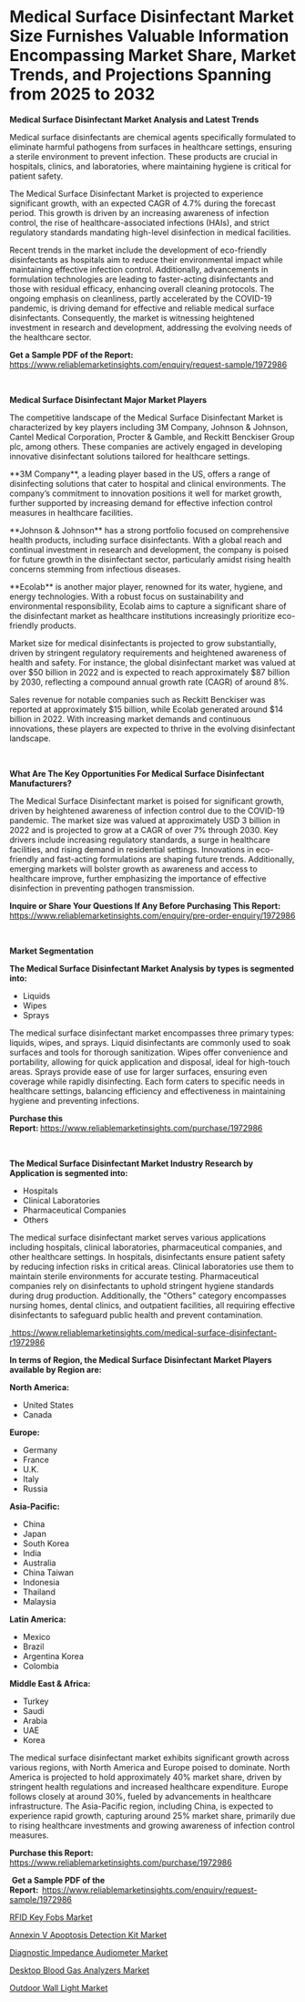 <p><h1>Medical Surface Disinfectant Market Size Furnishes Valuable Information Encompassing Market Share, Market Trends, and Projections Spanning from 2025 to 2032</h1></p><p><strong>Medical Surface Disinfectant Market Analysis and Latest Trends</strong></p>
<p><p>Medical surface disinfectants are chemical agents specifically formulated to eliminate harmful pathogens from surfaces in healthcare settings, ensuring a sterile environment to prevent infection. These products are crucial in hospitals, clinics, and laboratories, where maintaining hygiene is critical for patient safety. </p><p>The Medical Surface Disinfectant Market is projected to experience significant growth, with an expected CAGR of 4.7% during the forecast period. This growth is driven by an increasing awareness of infection control, the rise of healthcare-associated infections (HAIs), and strict regulatory standards mandating high-level disinfection in medical facilities. </p><p>Recent trends in the market include the development of eco-friendly disinfectants as hospitals aim to reduce their environmental impact while maintaining effective infection control. Additionally, advancements in formulation technologies are leading to faster-acting disinfectants and those with residual efficacy, enhancing overall cleaning protocols. The ongoing emphasis on cleanliness, partly accelerated by the COVID-19 pandemic, is driving demand for effective and reliable medical surface disinfectants. Consequently, the market is witnessing heightened investment in research and development, addressing the evolving needs of the healthcare sector.</p></p>
<p><strong>Get a Sample PDF of the Report:&nbsp;</strong> <a href="https://www.reliablemarketinsights.com/enquiry/request-sample/1972986?utm_campaign=1948&utm_medium=2&utm_source=Github&utm_content=ia&utm_term=31012025&utm_id=medical-surface-disinfectant">https://www.reliablemarketinsights.com/enquiry/request-sample/1972986</a></p>
<p>&nbsp;</p>
<p><strong>Medical Surface Disinfectant Major Market Players</strong></p>
<p><p>The competitive landscape of the Medical Surface Disinfectant Market is characterized by key players including 3M Company, Johnson & Johnson, Cantel Medical Corporation, Procter & Gamble, and Reckitt Benckiser Group plc, among others. These companies are actively engaged in developing innovative disinfectant solutions tailored for healthcare settings.</p><p>**3M Company**, a leading player based in the US, offers a range of disinfecting solutions that cater to hospital and clinical environments. The company’s commitment to innovation positions it well for market growth, further supported by increasing demand for effective infection control measures in healthcare facilities. </p><p>**Johnson & Johnson** has a strong portfolio focused on comprehensive health products, including surface disinfectants. With a global reach and continual investment in research and development, the company is poised for future growth in the disinfectant sector, particularly amidst rising health concerns stemming from infectious diseases.</p><p>**Ecolab** is another major player, renowned for its water, hygiene, and energy technologies. With a robust focus on sustainability and environmental responsibility, Ecolab aims to capture a significant share of the disinfectant market as healthcare institutions increasingly prioritize eco-friendly products.</p><p>Market size for medical disinfectants is projected to grow substantially, driven by stringent regulatory requirements and heightened awareness of health and safety. For instance, the global disinfectant market was valued at over $50 billion in 2022 and is expected to reach approximately $87 billion by 2030, reflecting a compound annual growth rate (CAGR) of around 8%.</p><p>Sales revenue for notable companies such as Reckitt Benckiser was reported at approximately $15 billion, while Ecolab generated around $14 billion in 2022. With increasing market demands and continuous innovations, these players are expected to thrive in the evolving disinfectant landscape.</p></p>
<p>&nbsp;</p>
<p><strong>What Are The Key Opportunities For Medical Surface Disinfectant Manufacturers?</strong></p>
<p><p>The Medical Surface Disinfectant market is poised for significant growth, driven by heightened awareness of infection control due to the COVID-19 pandemic. The market size was valued at approximately USD 3 billion in 2022 and is projected to grow at a CAGR of over 7% through 2030. Key drivers include increasing regulatory standards, a surge in healthcare facilities, and rising demand in residential settings. Innovations in eco-friendly and fast-acting formulations are shaping future trends. Additionally, emerging markets will bolster growth as awareness and access to healthcare improve, further emphasizing the importance of effective disinfection in preventing pathogen transmission.</p></p>
<p><strong>Inquire or Share Your Questions If Any Before Purchasing This Report:</strong> <a href="https://www.reliablemarketinsights.com/enquiry/pre-order-enquiry/1972986?utm_campaign=1948&utm_medium=2&utm_source=Github&utm_content=ia&utm_term=31012025&utm_id=medical-surface-disinfectant">https://www.reliablemarketinsights.com/enquiry/pre-order-enquiry/1972986</a></p>
<p>&nbsp;</p>
<p><strong>Market Segmentation</strong></p>
<p><strong>The Medical Surface Disinfectant Market Analysis by types is segmented into:</strong></p>
<p><ul><li>Liquids</li><li>Wipes</li><li>Sprays</li></ul></p>
<p><p>The medical surface disinfectant market encompasses three primary types: liquids, wipes, and sprays. Liquid disinfectants are commonly used to soak surfaces and tools for thorough sanitization. Wipes offer convenience and portability, allowing for quick application and disposal, ideal for high-touch areas. Sprays provide ease of use for larger surfaces, ensuring even coverage while rapidly disinfecting. Each form caters to specific needs in healthcare settings, balancing efficiency and effectiveness in maintaining hygiene and preventing infections.</p></p>
<p><strong>Purchase this Report:&nbsp;</strong><a href="https://www.reliablemarketinsights.com/purchase/1972986?utm_campaign=1948&utm_medium=2&utm_source=Github&utm_content=ia&utm_term=31012025&utm_id=medical-surface-disinfectant">https://www.reliablemarketinsights.com/purchase/1972986</a></p>
<p>&nbsp;</p>
<p><strong>The Medical Surface Disinfectant Market Industry Research by Application is segmented into:</strong></p>
<p><ul><li>Hospitals</li><li>Clinical Laboratories</li><li>Pharmaceutical Companies</li><li>Others</li></ul></p>
<p><p>The medical surface disinfectant market serves various applications including hospitals, clinical laboratories, pharmaceutical companies, and other healthcare settings. In hospitals, disinfectants ensure patient safety by reducing infection risks in critical areas. Clinical laboratories use them to maintain sterile environments for accurate testing. Pharmaceutical companies rely on disinfectants to uphold stringent hygiene standards during drug production. Additionally, the "Others" category encompasses nursing homes, dental clinics, and outpatient facilities, all requiring effective disinfectants to safeguard public health and prevent contamination.</p></p>
<p><a href="https://www.reliablemarketinsights.com/medical-surface-disinfectant-r1972986?utm_campaign=1948&utm_medium=2&utm_source=Github&utm_content=ia&utm_term=31012025&utm_id=medical-surface-disinfectant">&nbsp;https://www.reliablemarketinsights.com/medical-surface-disinfectant-r1972986</a></p>
<p><strong>In terms of Region, the Medical Surface Disinfectant Market Players available by Region are:</strong></p>
<p>
    <p> <strong> North America: </strong>
        <ul>
            <li>United States</li>
            <li>Canada</li>
        </ul>
        </p> 
    <p> <strong> Europe: </strong>
        <ul>
            <li>Germany</li>
            <li>France</li>
            <li>U.K.</li>
            <li>Italy</li>
            <li>Russia</li>
        </ul>
        </p> 
    <p> <strong> Asia-Pacific: </strong>
        <ul>
            <li>China</li>
            <li>Japan</li>
            <li>South Korea</li>
            <li>India</li>
            <li>Australia</li>
            <li>China Taiwan</li>
            <li>Indonesia</li>
            <li>Thailand</li>
            <li>Malaysia</li>
        </ul>
        </p> 
    <p> <strong> Latin America: </strong>
        <ul>
            <li>Mexico</li>
            <li>Brazil</li>
            <li>Argentina Korea</li>
            <li>Colombia</li>
        </ul>
        </p> 
    <p> <strong> Middle East & Africa: </strong>
        <ul>
            <li>Turkey</li>
            <li>Saudi</li>
            <li>Arabia</li>
            <li>UAE</li>
            <li>Korea</li>
        </ul>
    </p>
    </p>
<p><p>The medical surface disinfectant market exhibits significant growth across various regions, with North America and Europe poised to dominate. North America is projected to hold approximately 40% market share, driven by stringent health regulations and increased healthcare expenditure. Europe follows closely at around 30%, fueled by advancements in healthcare infrastructure. The Asia-Pacific region, including China, is expected to experience rapid growth, capturing around 25% market share, primarily due to rising healthcare investments and growing awareness of infection control measures.</p></p>
<p><strong>Purchase this Report: </strong><a href="https://www.reliablemarketinsights.com/purchase/1972986?utm_campaign=1948&utm_medium=2&utm_source=Github&utm_content=ia&utm_term=31012025&utm_id=medical-surface-disinfectant">https://www.reliablemarketinsights.com/purchase/1972986</a></p>
<p>&nbsp;<strong>Get a Sample PDF of the Report:&nbsp;&nbsp;</strong><a href="https://www.reliablemarketinsights.com/enquiry/request-sample/1972986?utm_campaign=1948&utm_medium=2&utm_source=Github&utm_content=ia&utm_term=31012025&utm_id=medical-surface-disinfectant">https://www.reliablemarketinsights.com/enquiry/request-sample/1972986</a></p>
<p><strong></strong></p>
<p><p><a href="https://www.linkedin.com/pulse/strong-growth-anticipated-global-rfid-key-fobs-market-61-ivr1f?utm_campaign=1948&utm_medium=2&utm_source=Github&utm_content=ia&utm_term=31012025&utm_id=medical-surface-disinfectant">RFID Key Fobs Market</a></p><p><a href="https://www.linkedin.com/pulse/significant-competition-expected-annexin-v-apoptosis-liylf?utm_campaign=1948&utm_medium=2&utm_source=Github&utm_content=ia&utm_term=31012025&utm_id=medical-surface-disinfectant">Annexin V Apoptosis Detection Kit Market</a></p><p><a href="https://www.linkedin.com/pulse/comprehensive-overview-diagnostic-impedance-audiometer-market-7x74e?utm_campaign=1948&utm_medium=2&utm_source=Github&utm_content=ia&utm_term=31012025&utm_id=medical-surface-disinfectant">Diagnostic Impedance Audiometer Market</a></p><p><a href="https://www.linkedin.com/pulse/future-forecast-desktop-blood-gas-analyzers-market-size-143-oqmbe?utm_campaign=1948&utm_medium=2&utm_source=Github&utm_content=ia&utm_term=31012025&utm_id=medical-surface-disinfectant">Desktop Blood Gas Analyzers Market</a></p><p><a href="https://www.linkedin.com/pulse/market-size-scope-outdoor-wall-light-forecasted-growth-cagr-ibotf?utm_campaign=1948&utm_medium=2&utm_source=Github&utm_content=ia&utm_term=31012025&utm_id=medical-surface-disinfectant">Outdoor Wall Light Market</a></p></p>